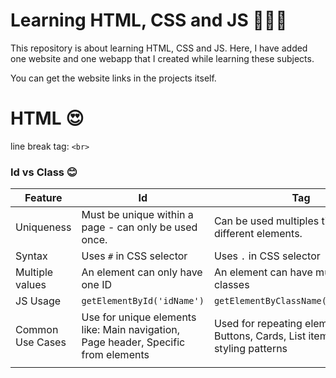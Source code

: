 # Learning HTML, CSS and JS 👨🏽‍💻

This repository is about learning HTML, CSS and JS. Here, I have added one website and one webapp that I created while learning these subjects.

You can get the website links in the projects itself.

# HTML 😍

line break tag: `<br>`

### Id vs Class 😊

| Feature | Id | Tag |
| -- | -- | -- |
| Uniqueness | Must be unique within a page - can only be used once. | Can be used multiples times on different elements. |
| Syntax | Uses `#` in CSS selector | Uses `.` in CSS selector |
| Multiple values | An element can only have one ID | An element can have multiple classes |
| JS Usage | `getElementById('idName')` | `getElementByClassName('className')` |
| Common Use Cases | Use for unique elements like: Main navigation, Page header, Specific from elements | Used for repeating elements like: Buttons, Cards, List items, Common styling patterns |
| | |